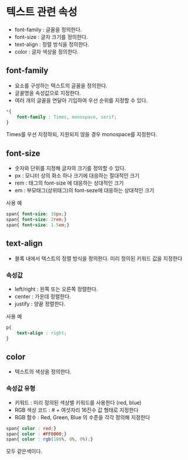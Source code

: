 # 텍스트 관련 속성

- font-family : 글꼴을 정의한다.
- font-size : 글자 크기를 정의한다.
- text-align : 정렬 방식을 정의한다.
- color : 글자 색상을 정의한다.

## font-family

- 요소를 구성하는 텍스트의 글꼴을 정의한다.
- 글꼴명을 속성값으로 지정한다.
- 여러 개의 글꼴을 연달아 기입하여 우선 순위를 지정할 수 있다.

```css
*{
    font-family : Times, monospace, serif;
}
```
Times를 우선 지정하되, 지원되지 않을 경우 monospace를 지정한다.

## font-size

- 숫자와 단위를 지정해 글자의 크기를 정의할 수 있다.
- px : 모니터 상의 화소 하나 크기에 대응하는 절대적인 크기
- rem : <html> 태그의 font-size 에 대응하는 상대적인 크기
- em : 부모태그(상위태그)의 font-seze에 대응하는 상대적인 크기

사용 예
```css
span{ font-size: 16px;}
span{ font-size: 2rem;} 
span{ font-size: 1.5em;}
```

## text-align

- 블록 내에서 텍스트의 정렬 방식을 정의한다. 미리 정의된 키워드 값을 지정한다

### 속성값

- left/right : 왼쪽 또는 오른쪽 정렬한다.
- center : 가운데 정렬한다.
- justify : 양끝 정렬한다.

사용 예
```css
p{
    text-align : right;
}
```

## color

- 텍스트의 색상을 정의한다.

### 속성값 유형

- 키워드 : 미리 정의된 색상별 키워드를 사용한다 (red, blue)
- RGB 색상 코드 : # + 여섯자리 16진수 값 형태로 지정한다
- RGB 함수 : Red, Green, Blue 의 수준을 각각 정의해 지정한다

```css
span{ color : red;}
span{ color : #FF0000;}
span{ color : rgb(100%, 0%, 0%);}
```
모두 같은색이다.